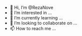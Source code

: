 - 👋 Hi, I’m @RezaNove
- 👀 I’m interested in ...
- 🌱 I’m currently learning ...
- 💞️ I’m looking to collaborate on ...
- 📫 How to reach me ...

<!---
RezaNove/RezaNove is a ✨ special ✨ repository because its `README.md` (this file) appears on your GitHub profile.
You can click the Preview link to take a look at your changes.
--->
